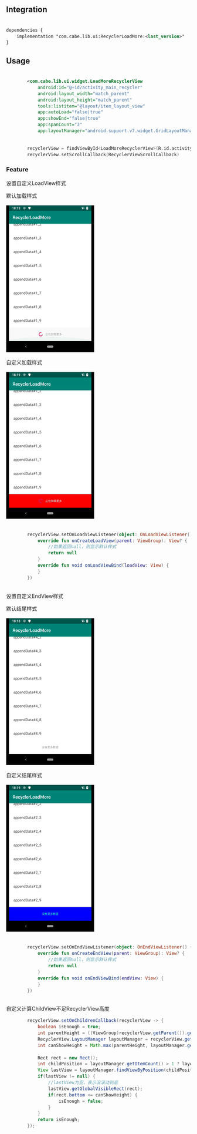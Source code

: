 ## Integration
``` xml

dependencies {
    implementation "com.cabe.lib.ui:RecyclerLoadMore:<last_version>"
}

``` 

## Usage


``` xml

		<com.cabe.lib.ui.widget.LoadMoreRecyclerView
			android:id="@+id/activity_main_recycler"
			android:layout_width="match_parent"
			android:layout_height="match_parent"
			tools:listitem="@layout/item_layout_view"
			app:autoLoad="false|true"
			app:showEnd="false|true"
			app:spanCount="3"
			app:layoutManager="android.support.v7.widget.GridLayoutManager"/>

```

``` kotlin

        recyclerView = findViewById<LoadMoreRecyclerView>(R.id.activity_main_recycler)
        recyclerView.setScrollCallback(RecyclerViewScrollCallback)

```

### Feature

设置自定义LoadView样式

默认加载样式<br/><br/>
<img src="./resource/screenshot_default_load.jpeg"  width="240" height="400"/>

自定义加载样式<br/><br/>
<img src="./resource/screenshot_custom_load.jpeg"  width="240" height="400"/>

``` kotlin

        recyclerView.setOnLoadViewListener(object: OnLoadViewListener() {
            override fun onCreateLoadView(parent: ViewGroup): View? {
                //如果返回null，则显示默认样式
                return null
            }
            override fun void onLoadViewBind(loadView: View) {
            }
        })
    
```

设置自定义EndView样式

默认结尾样式<br/><br/>
<img src="./resource/screenshot_default_end.jpeg"  width="240" height="400"/>

自定义结尾样式<br/><br/>
<img src="./resource/screenshot_custom_end.jpeg"  width="240" height="400"/>

``` kotlin

        recyclerView.setOnEndViewListener(object: OnEndViewListener() {
            override fun onCreateEndView(parent: ViewGroup): View? {
                //如果返回null，则显示默认样式
                return null
            }
            override fun void onEndViewBind(endView: View) {
            }
        })
    
```

自定义计算ChildView不足RecyclerView高度

```java
        recyclerView.setOnChildrenCallback(recyclerView -> {
            boolean isEnough = true;
            int parentHeight = ((ViewGroup)recyclerView.getParent()).getHeight();
            RecyclerView.LayoutManager layoutManager = recyclerView.getLayoutManager();
            int canShowHeight = Math.max(parentHeight, layoutManager.getHeight());

            Rect rect = new Rect();
            int childPosition = layoutManager.getItemCount() > 1 ? layoutManager.getItemCount() - 2 : 0;
            View lastView = layoutManager.findViewByPosition(childPosition);
            if(lastView != null) {
                //lastView为空，表示没滚动到底
                lastView.getGlobalVisibleRect(rect);
                if(rect.bottom <= canShowHeight) {
                    isEnough = false;
                }
            }
            return isEnough;
        });
```